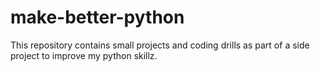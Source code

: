 # make-better-python
This repository contains small projects and coding drills as part of a side project to improve my python skillz. 
